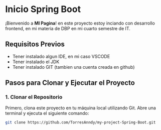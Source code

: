 # Inicio Spring Boot

¡Bienvenido a **MI Pagina**! en este proyecto estoy inciando con desarrollo frontend, en mi materia de DBP en mi cuarto semestre de IT.

## Requisitos Previos

- Tener instalado algun IDE, en mi caso VSCODE
- Tener instalado el JDK
- Tener instalado GIT (tambien una cuenta creada en github)


## Pasos para Clonar y Ejecutar el Proyecto

### 1. Clonar el Repositorio

Primero, clona este proyecto en tu máquina local utilizando Git. Abre una terminal y ejecuta el siguiente comando:

```bash
git clone https://github.com/TorresAnndy/my-project-Spring-Boot.git